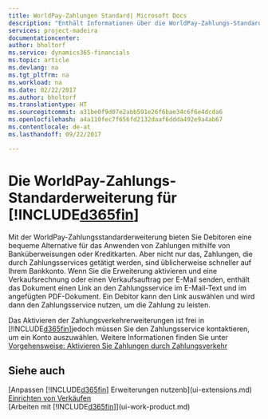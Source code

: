 ```yaml
---
title: WorldPay-Zahlungen Standard| Microsoft Docs
description: "Enthält Informationen über die WorldPay-Zahlungs-Standarderweiterung"
services: project-madeira
documentationcenter: 
author: bholtorf
ms.service: dynamics365-financials
ms.topic: article
ms.devlang: na
ms.tgt_pltfrm: na
ms.workload: na
ms.date: 02/22/2017
ms.author: bholtorf
ms.translationtype: HT
ms.sourcegitcommit: a31be0f9d07e2abb591e26f6bae34c6f6e4dcda6
ms.openlocfilehash: a4a110fec7f656fd2132daaf6ddda492e9a4ab67
ms.contentlocale: de-at
ms.lasthandoff: 09/22/2017

---
```

# <a name="the-worldpay-payments-standard-extension-to-included365finincludesd365finlongmdmd"></a>Die WorldPay-Zahlungs-Standarderweiterung für [!INCLUDE[d365fin](includes/d365fin_long_md.md)]
Mit der WorldPay-Zahlungsstandarderweiterung bieten Sie Debitoren eine bequeme Alternative für das Anwenden von Zahlungen mithilfe von Banküberweisungen oder Kreditkarten. Aber nicht nur das, Zahlungen, die durch Zahlungsservices getätigt werden, sind üblicherweise schneller auf Ihrem Bankkonto.
Wenn Sie die Erweiterung aktivieren und eine Verkaufsrechnung oder einen Verkaufsauftrag per E-Mail senden, enthält das Dokument einen Link an den Zahlungsservice im E-Mail-Text und im angefügten PDF-Dokument. Ein Debitor kann den Link auswählen und wird dann den Zahlungsservice nutzen, um die Zahlung zu leisten.

Das Aktivieren der Zahlungsverkehrerweiterungen ist frei in [!INCLUDE[d365fin](includes/d365fin_md.md)]jedoch müssen Sie den Zahlungsservice kontaktieren, um ein Konto auszuwählen. Weitere Informationen finden Sie unter [Vorgehensweise: Aktivieren Sie Zahlungen durch Zahlungsverkehr](sales-how-enable-payment-service-extensions.md)

## <a name="see-also"></a>Siehe auch
[Anpassen [!INCLUDE[d365fin](includes/d365fin_md.md)] Erweiterungen nutzenb](ui-extensions.md)  
[Einrichten von Verkäufen](sales-setup-sales.md)  
[Arbeiten mit [!INCLUDE[d365fin](includes/d365fin_md.md)]](ui-work-product.md)
